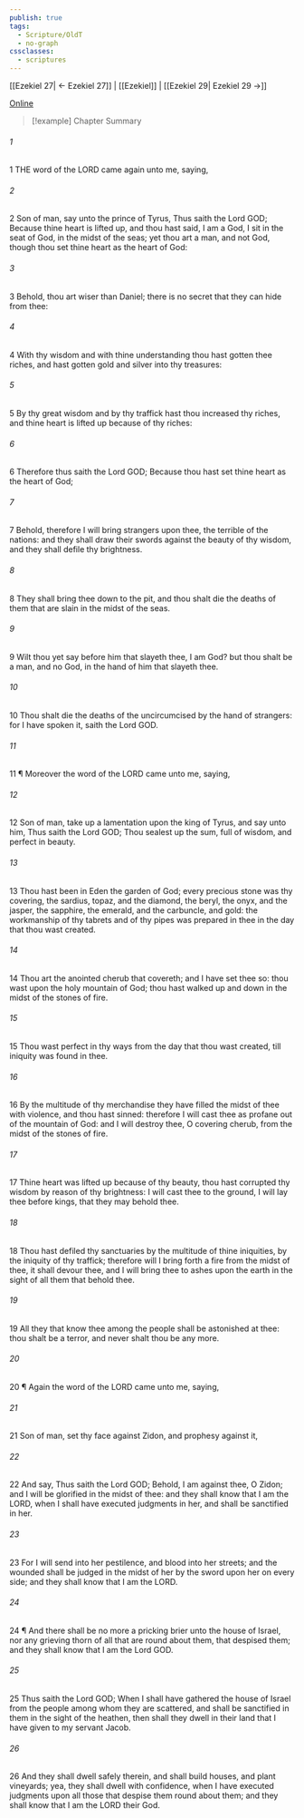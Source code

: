 ```yaml
---
publish: true
tags:
  - Scripture/OldT
  - no-graph
cssclasses:
  - scriptures
---
```

[[Ezekiel 27| ← Ezekiel 27]] | [[Ezekiel]] | [[Ezekiel 29| Ezekiel 29 →]]

[Online](https://churchofjesuschrist.org/study/scriptures/ot/ezek/28?lang=eng)

>[!example] Chapter Summary
>
###### 1
1 THE word of the LORD came again unto me, saying,
###### 2
2 Son of man, say unto the prince of Tyrus, Thus saith the Lord GOD; Because thine heart is lifted up, and thou hast said, I am a God, I sit in the seat of God, in the midst of the seas; yet thou art a man, and not God, though thou set thine heart as the heart of God:
###### 3
3 Behold, thou art wiser than Daniel; there is no secret that they can hide from thee:
###### 4
4 With thy wisdom and with thine understanding thou hast gotten thee riches, and hast gotten gold and silver into thy treasures:
###### 5
5 By thy great wisdom and by thy traffick hast thou increased thy riches, and thine heart is lifted up because of thy riches:
###### 6
6 Therefore thus saith the Lord GOD; Because thou hast set thine heart as the heart of God;
###### 7
7 Behold, therefore I will bring strangers upon thee, the terrible of the nations: and they shall draw their swords against the beauty of thy wisdom, and they shall defile thy brightness.
###### 8
8 They shall bring thee down to the pit, and thou shalt die the deaths of them that are slain in the midst of the seas.
###### 9
9 Wilt thou yet say before him that slayeth thee, I am God?  but thou shalt be a man, and no God, in the hand of him that slayeth thee.
###### 10
10 Thou shalt die the deaths of the uncircumcised by the hand of strangers: for I have spoken it, saith the Lord GOD.
###### 11
11 ¶ Moreover the word of the LORD came unto me, saying,
###### 12
12 Son of man, take up a lamentation upon the king of Tyrus, and say unto him, Thus saith the Lord GOD; Thou sealest up the sum, full of wisdom, and perfect in beauty.
###### 13
13 Thou hast been in Eden the garden of God; every precious stone was thy covering, the sardius, topaz, and the diamond, the beryl, the onyx, and the jasper, the sapphire, the emerald, and the carbuncle, and gold: the workmanship of thy tabrets and of thy pipes was prepared in thee in the day that thou wast created.
###### 14
14 Thou art the anointed cherub that covereth; and I have set thee so: thou wast upon the holy mountain of God; thou hast walked up and down in the midst of the stones of fire.
###### 15
15 Thou wast perfect in thy ways from the day that thou wast created, till iniquity was found in thee.
###### 16
16 By the multitude of thy merchandise they have filled the midst of thee with violence, and thou hast sinned: therefore I will cast thee as profane out of the mountain of God: and I will destroy thee, O covering cherub, from the midst of the stones of fire.
###### 17
17 Thine heart was lifted up because of thy beauty, thou hast corrupted thy wisdom by reason of thy brightness: I will cast thee to the ground, I will lay thee before kings, that they may behold thee.
###### 18
18 Thou hast defiled thy sanctuaries by the multitude of thine iniquities, by the iniquity of thy traffick; therefore will I bring forth a fire from the midst of thee, it shall devour thee, and I will bring thee to ashes upon the earth in the sight of all them that behold thee.
###### 19
19 All they that know thee among the people shall be astonished at thee: thou shalt be a terror, and never shalt thou be any more.
###### 20
20 ¶ Again the word of the LORD came unto me, saying,
###### 21
21 Son of man, set thy face against Zidon, and prophesy against it,
###### 22
22 And say, Thus saith the Lord GOD; Behold, I am against thee, O Zidon; and I will be glorified in the midst of thee: and they shall know that I am the LORD, when I shall have executed judgments in her, and shall be sanctified in her.
###### 23
23 For I will send into her pestilence, and blood into her streets; and the wounded shall be judged in the midst of her by the sword upon her on every side; and they shall know that I am the LORD.
###### 24
24 ¶ And there shall be no more a pricking brier unto the house of Israel, nor any grieving thorn of all that are round about them, that despised them; and they shall know that I am the Lord GOD.
###### 25
25 Thus saith the Lord GOD; When I shall have gathered the house of Israel from the people among whom they are scattered, and shall be sanctified in them in the sight of the heathen, then shall they dwell in their land that I have given to my servant Jacob.
###### 26
26 And they shall dwell safely therein, and shall build houses, and plant vineyards; yea, they shall dwell with confidence, when I have executed judgments upon all those that despise them round about them; and they shall know that I am the LORD their God.



